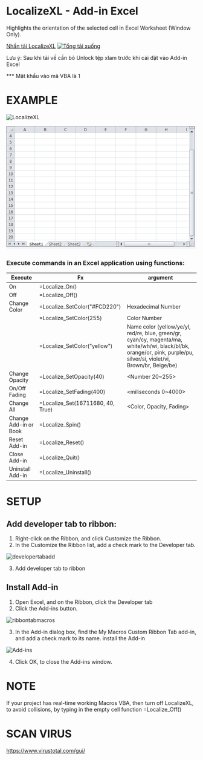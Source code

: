 # LocalizeXL - Add-in Excel
Highlights the orientation of the selected cell in Excel Worksheet (Window  Only).

[Nhấn tải LocalizeXL](https://github.com/SanbiVN/LocalizeXL/releases/download/localize_xl/LocalizeXL_v1.72.zip) 
[![Tổng tải xuống](https://img.shields.io/github/downloads/SanbiVN/LocalizeXL/total.svg)]()

Lưu ý: Sau khi tải về cần bỏ Unlock tệp xlam trước khi cài đặt vào Add-in Excel

*** Mật khẩu vào mã VBA là 1

# EXAMPLE

![LocalizeXL](https://user-images.githubusercontent.com/58664571/110070199-082dd380-7dac-11eb-8b9e-06707ddad1b8.gif)

![LocalizeXL](https://github.com/SanbiVN/LocalizeXL/blob/main/test/vba%20localize%20style.gif)

### Execute commands in an Excel application using functions:

Execute | Fx | argument
---|---|---
On |	=Localize_On()	|
Off | =Localize_Off() |
| Change Color | =Localize_SetColor("#FCD220") | Hexadecimal Number
|  | =Localize_SetColor(255)	| Color Number
|  | =Localize_SetColor("yellow")	| Name color (yellow/ye/yl, red/re, blue, green/gr, cyan/cy, magenta/ma, white/wh/wi, black/bl/bk, orange/or, pink, purple/pu, silver/si, violet/vi, Brown/br, Beige/be)
Change Opacity | =Localize_SetOpacity(40)	| <Number 20~255>
On/Off Fading |	=Localize_SetFading(400) |	<miliseconds 0~4000>
Change All |	=Localize_Set(16711680, 40, True)	| <Color, Opacity, Fading>
Change Add-in or Book |	=Localize_Spin() |
Reset Add-in |	=Localize_Reset() |
Close Add-in |	=Localize_Quit()	|
Uninstall Add-in |	=Localize_Uninstall()	|

# SETUP

## Add developer tab to ribbon:
1. Right-click on the Ribbon, and click Customize the Ribbon.
2. In the Customize the Ribbon list, add a check mark to the Developer tab.

![developertabadd](https://user-images.githubusercontent.com/58664571/110081294-4d5b0100-7dbe-11eb-814b-946de593dc11.png)

3. Add developer tab to ribbon

## Install Add-in
1. Open Excel, and on the Ribbon, click the Developer tab
2. Click the Add-ins button.

![ribbontabmacros](https://user-images.githubusercontent.com/58664571/110081583-b773a600-7dbe-11eb-81f4-8958c2999e31.png)

3. In the Add-in dialog box, find the My Macros Custom Ribbon Tab add-in, and add a check mark to its name.
install the Add-in

![Add-ins](https://user-images.githubusercontent.com/58664571/110081743-f73a8d80-7dbe-11eb-89c0-fc136b9573eb.jpg)

4. Click OK, to close the Add-ins window.

# NOTE
If your project has real-time working Macros VBA, then turn off LocalizeXL, to avoid collisions, by typing in the empty cell function =Localize_Off()

# SCAN VIRUS
https://www.virustotal.com/gui/

